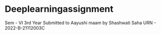 # Deeplearningassignment
Sem - VI 3rd Year
Submitted to Aayushi maam by Shashwati Saha URN - 2022-B-21112003C
